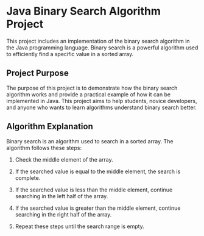 # Java Binary Search Algorithm Project

This project includes an implementation of the binary search algorithm in the Java programming language. Binary search is a powerful algorithm used to efficiently find a specific value in a sorted array.

## Project Purpose

The purpose of this project is to demonstrate how the binary search algorithm works and provide a practical example of how it can be implemented in Java. This project aims to help students, novice developers, and anyone who wants to learn algorithms understand binary search better.

## Algorithm Explanation

Binary search is an algorithm used to search in a sorted array. The algorithm follows these steps:

1. Check the middle element of the array.

2. If the searched value is equal to the middle element, the search is complete.

3. If the searched value is less than the middle element, continue searching in the left half of the array.

4. If the searched value is greater than the middle element, continue searching in the right half of the array.

5. Repeat these steps until the search range is empty.
